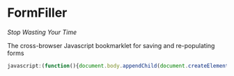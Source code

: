 FormFiller
==========

_Stop Wasting Your Time_

The cross-browser Javascript bookmarklet for saving and re-populating forms

```javascript
javascript:(function(){document.body.appendChild(document.createElement('script')).src='https://rawgit.com/empathicqubit/FormFiller/master/src/FormFiller.js';})();
```
